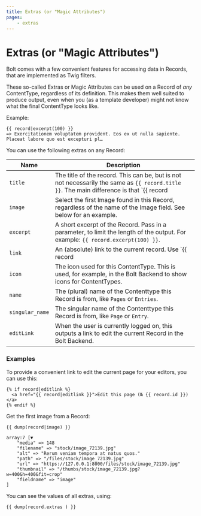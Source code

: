 ```yaml
---
title: Extras (or "Magic Attributes")
pages:
    - extras
---
```

Extras (or "Magic Attributes")
==============================

Bolt comes with a few convenient features for accessing data in Records, that
are implemented as Twig filters.

These so-called Extras or Magic Attributes can be used on a Record of _any_
ContentType, regardless of its definition. This makes them well suited to
produce output, even when you (as a template developer) might not know what the
final ContentType looks like.

Example:

```twig
{{ record|excerpt(100) }}
=> Exercitationem voluptatem provident. Eos ex ut nulla sapiente. Placeat labore quo est excepturi pl…
```

You can use the following extras on any Record:

| Name       | Description |
|----------------|-------------|
| `title` | The title of the record. This can be, but is not not necessarily the same as `{{ record.title }}`. The main difference is that `{{ record|title }}` always gives a meaningful result. The title is composed by looking at the `title_format` setting in the `contenttypes.yaml` file for that ContentType, and otherwise by looking for common field names for a title, across different languages.
| `image` | Select the first Image found in this Record, regardless of the name of the Image field. See below for an example.
| `excerpt` | A short excerpt of the Record. Pass in a parameter, to limit the length of the output. For example: `{{ record.excerpt(100) }}`.
| `link` | An (absolute) link to the current record. Use `{{ record|link(true) }}` to output a full canonical link, including the scheme and domain name.
| `icon` | The icon used for this ContentType. This is used, for example, in the Bolt Backend to show icons for ContentTypes.
| `name` | The (plural) name of the Contenttype this Record is from, like `Pages` or `Entries`.
| `singular_name` | The singular name of the Contenttype this Record is from, like `Page` or `Entry`.
| `editLink` | When the user is currently logged on, this outputs a link to edit the current Record in the Bolt Backend.

### Examples

To provide a convenient link to edit the current page for your editors, you can
use this:

```twig
{% if record|editlink %}
  <a href="{{ record|editlink }}">Edit this page (№ {{ record.id }})</a>
{% endif %}
```

Get the first image from a Record:

```twig
{{ dump(record|image) }}

array:7 [▼
    "media" => 148
    "filename" => "stock/image_72139.jpg"
    "alt" => "Rerum veniam tempora at natus quos."
    "path" => "/files/stock/image_72139.jpg"
    "url" => "https://127.0.0.1:8000/files/stock/image_72139.jpg"
    "thumbnail" => "/thumbs/stock/image_72139.jpg?w=400&h=400&fit=crop"
    "fieldname" => "image"
]
```

You can see the values of all extras, using:

```twig
{{ dump(record.extras ) }}
```

[slug]: ../fields/slug#options
